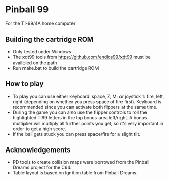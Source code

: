 # Pinball 99
For the TI-99/4A home computer

## Building the cartridge ROM
* Only tested under Windows
* The xdt99 tools from https://github.com/endlos99/xdt99 must be availbled on the path
* Run make.bat to build the cartridge ROM

## How to play
* To play you can use either keyboard: space, Z, M; or joystick 1: fire, left, right (depending on whether you press space of fire first). Keyboard is recommended since you can activate both flippers at the same time.
* During the game you can also use the flipper controls to roll the highlighted TI99 letters in the top bonus area left/right. A bonus multiplier will multiply all further points you get, so it's very important in order to get a high score.
* If the ball gets stuck you can press space/fire for a slight tilt.

## Acknowledgements
* PD tools to create collision maps were borrowed from the Pinball Dreams project for the C64.
* Table layout is based on Ignition table from Pinball Dreams.
